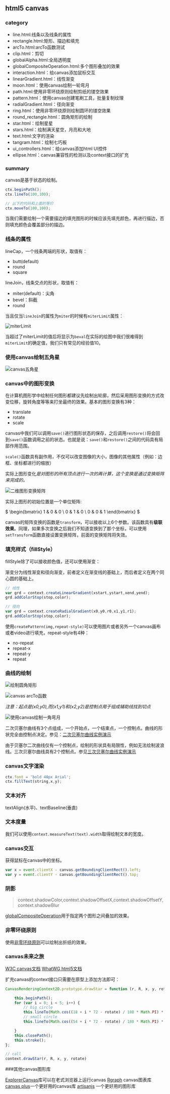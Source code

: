 ## html5 canvas

### category

- line.html:线条以及线条的属性
- rectangle.html:矩形、描边和填充
- arcTo.html:arcTo函数测试
- clip.html：剪切
- globalAlpha.html:全局透明度
- globalCompositeOperation.html:多个图形叠加的效果
- interaction.html：给canvas添加鼠标交互
- linearGradient.html：线性渐变
- moon.html：使用canvas绘制一轮弯月
- path.html:使用非零环绕原则绘制剪纸的镂空效果
- pattern.html：使用canvas创建笔刷工具，批量复制纹理
- radialGradient.html：径向渐变
- ring.html：使用非零环绕原则绘制圆环的镂空效果
- round_rectangle.html：圆角矩形的绘制
- star.html：绘制星星
- stars.html：绘制满天星空，月亮和大地
- text.html:文字的渲染
- tangram.html：绘制七巧板
- ui_controllers.html：给canvas添加html UI控件
- ellipse.html：canvas兼容性的检测以及context接口的扩充

### summary

canvas是基于状态的绘制。

```js
ctx.beginPath();
ctx.lineTo(100,100);

// 以下的代码和上面的等价
ctx.moveTo(100,100);
```

当我们需要绘制一个需要描边的填充图形的时候应该先填充颜色，再进行描边，否则填充颜色会覆盖部分的描边。

### 线条的属性

lineCap，一个线条两端的形状，取值有：

- butt(default)
- round
- square

lineJoin，线条交点的形状，取值有：

- miter(default)：尖角
- bevel：斜截
- round

当且仅当`lineJoin`的属性为`miter`的时候有`miterLimit`属性：

![miterLimit](http://7xlan5.com1.z0.glb.clouddn.com/canvas-miterLimit.png)

当超过了miterLimit的值后将显示为`beval`在实际的绘图中我们很难得到`miterLimit`的确定值，我们只有常见的经验值10。

### 使用canvas绘制五角星

![canvas五角星](http://7xlan5.com1.z0.glb.clouddn.com/canvas_star.png)

### canvas中的图形变换

在计算机图形学中绘制任何图形都建议先绘制出轮廓，然后采用图形变换的方式改变位移，旋转角度等等来打坐最终的效果。基本的图形变换有3种：

- translate
- rotate
- scale

canvas中我们可以调用`save()`进行图形状态的保存，之后调用`restore()`将会回到`save()`函数调用之前的状态。也就是说：`save()`和`restore()`之间的代码具有局部作用范围。

`scale()`函数具有副作用，不仅可以改变图像的大小，图像的其他属性（例如：边框、坐标都进行的缩放）

实际上图形变化*是对图形的所有顶点进行一次的再计算，这个变换是通过变换矩阵来完成的。*

![二维图形变换矩阵](http://7xlan5.com1.z0.glb.clouddn.com/canvas-martix.png)

实际上图形的初始位置是一个单位矩阵:

$ \begin{bmatrix} 1 & 0 & 0 \\ 0 & 1 & 0 \\ 0 & 0 & 1 \end{bmatrix} $

canvas的矩阵变换的函数是`transform`，可以接收以上6个参数。该函数具有**级联效果**。同理，如果多次变换之后我们不知道变换到了那个坐标，可以使用`setTransform`函数直接设置变换矩阵，前面的变换矩阵将失效。

### 填充样式（fillStyle）

fillStyle除了可以接收颜色值，还可以使用渐变：

渐变分为线性渐变和径向渐变，前者定义在渐变线的基础上，而后者定义在两个同心圆的基础上。

```js
// 线性
var grd = context.createLinearGradient(xstart,ystart,xend,yend);
grd.addColorStop(stop,color);

// 径向
var grd = context.createRadialGradient(x0,y0,r0,x1,y1,r1);
grd.addColorStop(stop,color);
```

使用`createPattern(img,repeat-style)`可以使用图片或者另外一个canvas画布或者video进行填充，repeat-style有4种：

- no-repeat
- repeat-x
- repeat-y
- repeat

### 曲线的绘制

![绘制圆角矩形](http://7xlan5.com1.z0.glb.clouddn.com/canvas_corner_rectangle.png)

![canvas arcTo函数](http://7xlan5.com1.z0.glb.clouddn.com/canvas_arcTo.png)

*注意：起点是(x0,y0),而(x1,y1)和(x2,y2)是控制点用于组成辅助线找到切点*

![使用canvas绘制一角弯月](http://7xlan5.com1.z0.glb.clouddn.com/canvas_moon.png)

二次贝塞尔曲线有3个点组成，一个开始点，一个结束点，一个控制点。曲线的形状完全由控制点决定。参见：[二次贝塞尔曲线实例演示](http://blogs.sitepointstatic.com/examples/tech/canvas-curves/quadratic-curve.html)

由于贝塞尔二次曲线仅有一个控制点，绘制的形状具有局限性，例如无法绘制波浪线。三次贝塞尔曲线具有2个控制点。参见[三次贝塞尔曲线实例演示](http://blogs.sitepointstatic.com/examples/tech/canvas-curves/bezier-curve.html)

### canvas文字渲染

```js
ctx.font = 'bold 40px Arial';
ctx.fillText(string,x,y);
```

### 文本对齐

textAlign(水平)、textBaseline(垂直)

### 文本度量

我们可以使用`context.measureText(text).width`取得绘制文本的宽度。

### canvas交互

获得鼠标在canvas中的坐标。

```js
var x = event.clientX - canvas.getBoundingClientRect().left;
var y = event.clientY - canvas.getBoundingClientRect().top;
```

### 阴影

> context.shadowColor,context.shadowOffsetX,context.shadowOffsetY,context.shadowBlur

[globalCompositeOperation](http://www.w3school.com.cn/tags/canvas_globalcompositeoperation.asp)用于指定两个图形之间叠加的效果。

### 非零环绕原则

使用[非零环绕原则](http://blog.csdn.net/freshforiphone/article/details/8273023)可以绘制出折纸的效果。

### canvas未来之旅

[W3C canvas文档](http://www.w3.org/TR/2dcontext/)
[WhatWG html5文档](https://html.spec.whatwg.org/multipage/scripting.html#the-canvas-element)

扩充canvas的context接口只需要在原型上添加方法即可：

```js
CanvasRenderingContext2D.prototype.drawStar = function (r, R, x, y, rotate) {

    this.beginPath();
    for (var i = 0; i < 5; i++) {
        // big circle
        this.lineTo(Math.cos((18 + i * 72 - rotate) / 180 * Math.PI) * R + x, -Math.sin((18 + i * 72 - rotate) / 180 * Math.PI) * R + y);
        // small circle
        this.lineTo(Math.cos((54 + i * 72 - rotate) / 180 * Math.PI) * r + x, -Math.sin((54 + i * 72 - rotate) / 180 * Math.PI) * r + y);

    }
    this.closePath();
    this.stroke();
};

// call
context.drawStar(r, R, x, y, rotate)
```

###其他canvas图形库

[ExplorerCanvas](https://github.com/arv/explorercanvas)库可以在老式浏览器上运行canvas
[Rgraph](https://roopons.com.au/wp-content/plugins/viral-optins/js/rgraph/) canvas图表库
[canvas plus](https://code.google.com/archive/p/canvasplus/)一个更好用的canvas库
[artisanjs](http://artisanjs.com/) 一个更好用的图形库